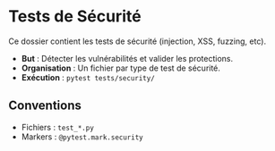 # Tests de Sécurité

Ce dossier contient les tests de sécurité (injection, XSS, fuzzing, etc).

- **But** : Détecter les vulnérabilités et valider les protections.
- **Organisation** : Un fichier par type de test de sécurité.
- **Exécution** : `pytest tests/security/`

## Conventions
- Fichiers : `test_*.py`
- Markers : `@pytest.mark.security`
